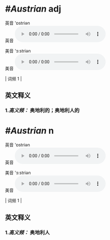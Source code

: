 # ***\#Austrian*** adj
英音 'ɒstriən  
英音
<audio src="./media/Austrian01.aac" controls="controls"></audio>

美音 'ɔːstriən  
美音
<audio src="./media/Austrian.aac" controls="controls"></audio>



| 词频 1 |  

英文释义
---
### 1.*高义频：* **奥地利的；奥地利人的**  


# ***\#Austrian*** n
英音 'ɒstriən  
英音
<audio src="./media/Austrian01.aac" controls="controls"></audio>

美音 'ɔːstriən  
美音
<audio src="./media/Austrian.aac" controls="controls"></audio>



| 词频 1 |  

英文释义
---
### 1.*高义频：* **奥地利人**  


